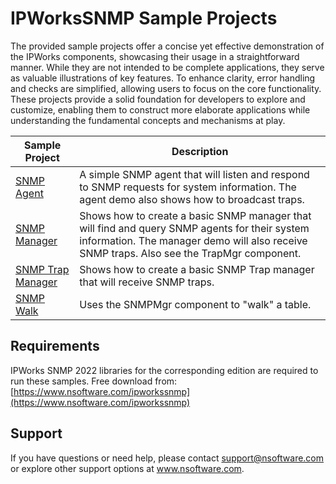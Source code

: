 ﻿# IPWorksSNMP Sample Projects
The provided sample projects offer a concise yet effective demonstration of the IPWorks components, showcasing their usage in a straightforward manner. While they are not intended to be complete applications, they serve as valuable illustrations of key features. To enhance clarity, error handling and checks are simplified, allowing users to focus on the core functionality. These projects provide a solid foundation for developers to explore and customize, enabling them to construct more elaborate applications while understanding the fundamental concepts and mechanisms at play.

| Sample Project | Description |
| --- | --- |
| [SNMP Agent](./SNMP%20Agent) | A simple SNMP agent that will listen and respond to SNMP requests for system information.  The agent demo also shows how to broadcast traps. |
| [SNMP Manager](./SNMP%20Manager) | Shows how to create a basic SNMP manager that will find and query SNMP agents for their system information.  The manager demo will also receive SNMP traps.  Also see the TrapMgr component. |
| [SNMP Trap Manager](./SNMP%20Trap%20Manager) | Shows how to create a basic SNMP Trap manager that will receive SNMP traps. |
| [SNMP Walk](./SNMP%20Walk) | Uses the SNMPMgr component to "walk" a table. |

## Requirements
IPWorks SNMP 2022 libraries for the corresponding edition are required to run these samples.  Free download from: [https://www.nsoftware.com/ipworkssnmp](https://www.nsoftware.com/ipworkssnmp)

## Support
If you have questions or need help, please contact support@nsoftware.com or explore other support options 
at www.nsoftware.com.

